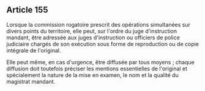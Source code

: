 Article 155
----
Lorsque la commission rogatoire prescrit des opérations simultanées sur divers
points du territoire, elle peut, sur l'ordre du juge d'instruction mandant, être
adressée aux juges d'instruction ou officiers de police judiciaire chargés de
son exécution sous forme de reproduction ou de copie intégrale de l'original.

Elle peut même, en cas d'urgence, être diffusée par tous moyens ; chaque
diffusion doit toutefois préciser les mentions essentielles de l'original et
spécialement la nature de la mise en examen, le nom et la qualité du magistrat
mandant.
